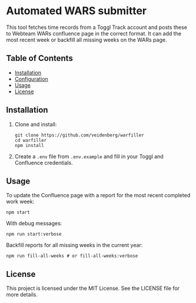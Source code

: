 # Automated WARS submitter

This tool fetches time records from a Toggl Track account and posts these to Webteam WARs confluence page in the correct format. It can add the most recent week or backfill all missing weeks on the WARs page.

## Table of Contents

- [Installation](#installation)
- [Configuration](#configuration)
- [Usage](#usage)
- [License](#license)

## Installation

1. Clone and install:
   ```
   git clone https://github.com/veidenberg/warfiller
   cd warfiller
   npm install
   ```

2. Create a `.env` file from `.env.example` and fill in your Toggl and Confluence credentials.

## Usage

To update the Confluence page with a report for the most recent completed work week:
```
npm start
```
With debug messages:
```
npm run start:verbose
```
Backfill reports for all missing weeks in the current year:
```
npm run fill-all-weeks # or fill-all-weeks:verbose
```

## License

This project is licensed under the MIT License. See the LICENSE file for more details.